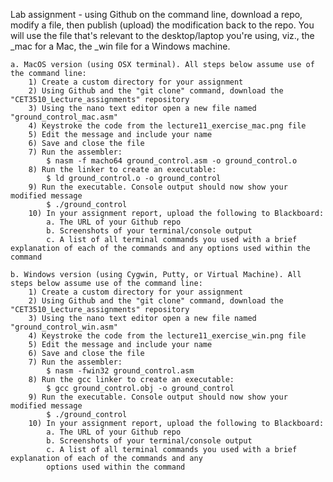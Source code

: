 Lab assignment - using Github on the command line, download a repo, modify a file, then publish (upload) the modification back to the repo. You will use the file that's relevant to the desktop/laptop you're using, viz., the _mac for a Mac, the _win file for a Windows machine.
 
	a. MacOS version (using OSX terminal). All steps below assume use of the command line:
		1) Create a custom directory for your assignment
		2) Using Github and the "git clone" command, download the "CET3510_Lecture_assignments" repository
		3) Using the nano text editor open a new file named "ground_control_mac.asm" 
		4) Keystroke the code from the lecture11_exercise_mac.png file
		5) Edit the message and include your name
		6) Save and close the file
		7) Run the assembler:
			$ nasm -f macho64 ground_control.asm -o ground_control.o
		8) Run the linker to create an executable:
			$ ld ground_control.o -o ground_control
		9) Run the executable. Console output should now show your modified message
			$ ./ground_control
		10) In your assignment report, upload the following to Blackboard:
			a. The URL of your Github repo
			b. Screenshots of your terminal/console output
			c. A list of all terminal commands you used with a brief explanation of each of the commands and any options used within the command

	b. Windows version (using Cygwin, Putty, or Virtual Machine). All steps below assume use of the command line:
		1) Create a custom directory for your assignment
		2) Using Github and the "git clone" command, download the "CET3510_Lecture_assignments" repository
		3) Using the nano text editor open a new file named "ground_control_win.asm"
		4) Keystroke the code from the lecture11_exercise_win.png file
		5) Edit the message and include your name
		6) Save and close the file
		7) Run the assembler:
			$ nasm -fwin32 ground_control.asm
		8) Run the gcc linker to create an executable:
			$ gcc ground_control.obj -o ground_control
		9) Run the executable. Console output should now show your modified message
			$ ./ground_control
		10) In your assignment report, upload the following to Blackboard:
			a. The URL of your Github repo
			b. Screenshots of your terminal/console output
			c. A list of all terminal commands you used with a brief explanation of each of the commands and any 
			options used within the command
